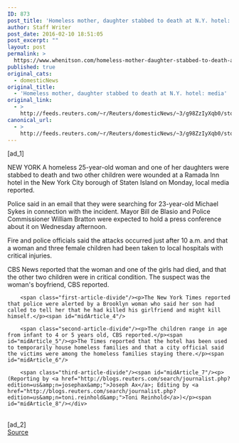 ```yaml
---
ID: 873
post_title: 'Homeless mother, daughter stabbed to death at N.Y. hotel: media'
author: Staff Writer
post_date: 2016-02-10 18:51:05
post_excerpt: ""
layout: post
permalink: >
  https://www.whenitson.com/homeless-mother-daughter-stabbed-to-death-at-n-y-hotel-media/
published: true
original_cats:
  - domesticNews
original_title:
  - 'Homeless mother, daughter stabbed to death at N.Y. hotel: media'
original_link:
  - >
    http://feeds.reuters.com/~r/Reuters/domesticNews/~3/g98ZzIyXqb0/story01.htm
canonical_url:
  - >
    http://feeds.reuters.com/~r/Reuters/domesticNews/~3/g98ZzIyXqb0/story01.htm
---
```

 [ad_1]
<br><div id="articleText">
<span id="midArticle_start"/>

<span class="focusParagraph" readability="5"><p><span class="articleLocation">NEW YORK</span> A homeless 25-year-old woman and one of her daughters were stabbed to death and two other children were wounded at a Ramada Inn hotel in the New York City borough of Staten Island on Monday, local media reported.</p></span><span id="midArticle_0"/><p>Police said in an email that they were searching for 23-year-old Michael Sykes in connection with the incident. Mayor Bill de Blasio and Police Commissioner William Bratton were expected to hold a press conference about it on Wednesday afternoon.</p><span id="midArticle_1"/><p>Fire and police officials said the attacks occurred just after 10 a.m. and that a woman and three female children had been taken to local hospitals with critical injuries.</p><span id="midArticle_2"/><p>CBS News reported that the woman and one of the girls had died, and that the other two children were in critical condition. The suspect was the woman's boyfriend, CBS reported.</p><span id="midArticle_3"/>
        
        <span class="first-article-divide"/><p>The New York Times reported that police were alerted by a Brooklyn woman who said her son had called to tell her that he had killed his girlfriend and might kill himself.</p><span id="midArticle_4"/>
        
        <span class="second-article-divide"/><p>The children range in age from infant to 4 or 5 years old, CBS reported.</p><span id="midArticle_5"/><p>The Times reported that the hotel has been used to temporarily house homeless families and that a city official said the victims were among the homeless families staying there.</p><span id="midArticle_6"/>
        
        <span class="third-article-divide"/><span id="midArticle_7"/><p> (Reporting by <a href="http://blogs.reuters.com/search/journalist.php?edition=us&amp;n=josephax&amp;">Joseph Ax</a>; Editing by <a href="http://blogs.reuters.com/search/journalist.php?edition=us&amp;n=toni.reinhold&amp;">Toni Reinhold</a>)</p><span id="midArticle_8"/></div>
<br>[ad_2]
<br><a href="http://feeds.reuters.com/~r/Reuters/domesticNews/~3/g98ZzIyXqb0/story01.htm">Source </a>